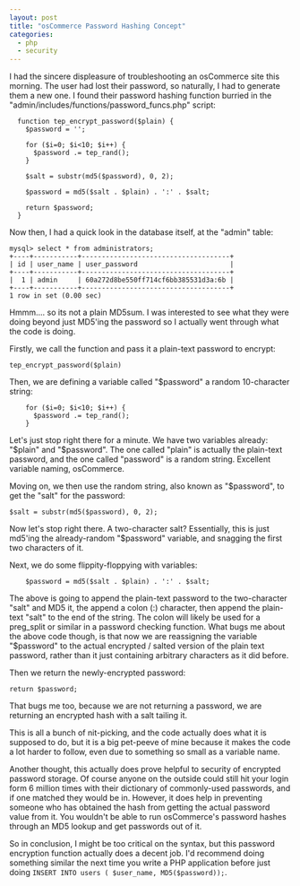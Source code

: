 ```yaml
---
layout: post
title: "osCommerce Password Hashing Concept"
categories:
  - php
  - security
---
```


I had the sincere displeasure of troubleshooting an osCommerce site this morning. The user had lost
their password, so naturally, I had to generate them a new one. I found their password hashing
function burried in the "admin/includes/functions/password_funcs.php" script:

```
  function tep_encrypt_password($plain) {
    $password = '';

    for ($i=0; $i<10; $i++) {
      $password .= tep_rand();
    }

    $salt = substr(md5($password), 0, 2);

    $password = md5($salt . $plain) . ':' . $salt;

    return $password;
  }
```

Now then, I had a quick look in the database itself, at the "admin" table:

```
mysql> select * from administrators;
+----+-----------+-------------------------------------+
| id | user_name | user_password                       |
+----+-----------+-------------------------------------+
|  1 | admin     | 60a272d8be550ff714cf6bb385531d3a:6b | 
+----+-----------+-------------------------------------+
1 row in set (0.00 sec)
```

Hmmm.... so its not a plain MD5sum. I was interested to see what they were doing beyond just MD5'ing the
password so I actually went through what the code is doing.

Firstly, we call the function and pass it a plain-text password to encrypt:

```
tep_encrypt_password($plain)
```

Then, we are defining a variable called "$password" a random 10-character string:
```
    for ($i=0; $i<10; $i++) {
      $password .= tep_rand();
    }
```

Let's just stop right there for a minute. We have two variables already: "$plain" and "$password".
The one called "plain" is actually the plain-text password, and the one called "password" is a random
string. Excellent variable naming, osCommerce.

Moving on, we then use the random string, also known as "$password", to get the "salt" for the password:

```
$salt = substr(md5($password), 0, 2);
```

Now let's stop right there. A two-character salt? Essentially, this is just md5'ing the already-random
"$password" variable, and snagging the first two characters of it.

Next, we do some flippity-floppying with variables:

```
    $password = md5($salt . $plain) . ':' . $salt;
```

The above is going to append the plain-text password to the two-character "salt" and MD5 it, the append a
colon (:) character, then append the plain-text "salt" to the end of the string. The colon will likely
be used for a preg_split or similar in a password checking function. What bugs me about the above code
though, is that now we are reassigning the variable "$password" to the actual encrypted / salted version
of the plain text password, rather than it just containing arbitrary characters as it did before.

Then we return the newly-encrypted password:

```
return $password;
```

That bugs me too, because we are not returning a password, we are returning an encrypted hash with a salt
tailing it.

This is all a bunch of nit-picking, and the code actually does what it is supposed to do, but it is a big
pet-peeve of mine because it makes the code a lot harder to follow, even due to something so small as a
variable name.

Another thought, this actually does prove helpful to security of encrypted password storage. Of course
anyone on the outside could still hit your login form 6 million times with their dictionary of commonly-used
passwords, and if one matched they would be in. However, it does help in preventing someone who has obtained
the hash from getting the actual password value from it. You wouldn't be able to run osCommerce's password
hashes through an MD5 lookup and get passwords out of it.

So in conclusion, I might be too critical on the syntax, but this password encryption function actually does
a decent job. I'd recommend doing something similar the next time you write a PHP application before just
doing `INSERT INTO users ( $user_name, MD5($password));`.
